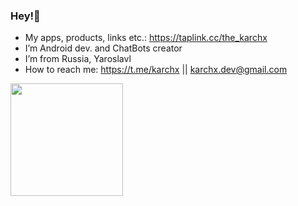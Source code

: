 ### Hey!👋

- My apps, products, links etc.: https://taplink.cc/the_karchx
- I’m Android dev. and ChatBots creator
- I’m from Russia, Yaroslavl
- How to reach me: https://t.me/karchx || karchx.dev@gmail.com

<a href="https://github.com/karchx"><img src="https://github-readme-stats.vercel.app/api?username=karchx&count_private=true" height="180" /></a>
